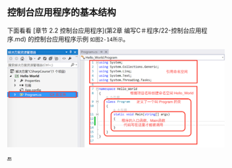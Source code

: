 ## 控制台应用程序的基本结构


下面看看 [章节 2.2 控制台应用程序](第2章 编写C＃程序/22-控制台应用程序.md) 的控制台应用程序示例 `如图2-14所示`。 

![图2-14](/assets/2-14.png)



🔚
